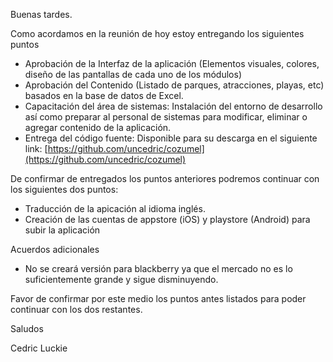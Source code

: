 Buenas tardes.

Como acordamos en la reunión de hoy estoy entregando los siguientes puntos
- Aprobación de la Interfaz de la aplicación (Elementos visuales, colores, diseño de las pantallas de cada uno de los módulos)
- Aprobación del Contenido (Listado de parques, atracciones, playas, etc) basados en la base de datos de Excel.
- Capacitación del área de sistemas: Instalación del entorno de desarrollo así como preparar al personal de sistemas para modificar, eliminar o agregar contenido de la aplicación.
- Entrega del código fuente: Disponible para su descarga en el siguiente link: [https://github.com/uncedric/cozumel](https://github.com/uncedric/cozumel)

De confirmar de entregados los puntos anteriores podremos continuar con los siguientes dos puntos:
- Traducción de la apicación al idioma inglés.
- Creación de las cuentas de appstore (iOS) y playstore (Android) para subir la aplicación

Acuerdos adicionales
- No se creará versión para blackberry ya que el mercado no es lo suficientemente grande y sigue disminuyendo.

Favor de confirmar por este medio los puntos antes listados  para poder continuar con los dos restantes.

Saludos

Cedric Luckie
